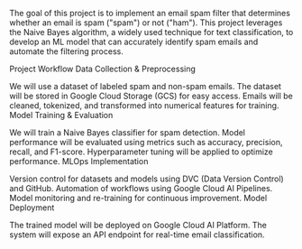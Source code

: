 The goal of this project is to implement an email spam filter that determines whether an email is spam ("spam") or not ("ham"). This project leverages the Naive Bayes algorithm, a widely used technique for text classification, to develop an ML model that can accurately identify spam emails and automate the filtering process.

 Project Workflow
Data Collection & Preprocessing

We will use a dataset of labeled spam and non-spam emails.
The dataset will be stored in Google Cloud Storage (GCS) for easy access.
Emails will be cleaned, tokenized, and transformed into numerical features for training.
Model Training & Evaluation

We will train a Naive Bayes classifier for spam detection.
Model performance will be evaluated using metrics such as accuracy, precision, recall, and F1-score.
Hyperparameter tuning will be applied to optimize performance.
MLOps Implementation

Version control for datasets and models using DVC (Data Version Control) and GitHub.
Automation of workflows using Google Cloud AI Pipelines.
Model monitoring and re-training for continuous improvement.
Model Deployment

The trained model will be deployed on Google Cloud AI Platform.
The system will expose an API endpoint for real-time email classification.